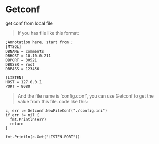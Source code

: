 # Getconf
get conf from local file

> If you has file like this format:
```
;Annotation here, start from ;
[MYSQL]
DBNAME = comments
DBHOST = 10.10.0.211
DBPORT = 30521
DBUSER = root
DBPASS = 123456

[LISTEN]
HOST = 127.0.0.1
PORT = 8080
```

> And the file name is 'config.conf', you can use Getconf to get the value from this file. code like this:
```
c, err := Getconf.NewFileConf("./config.ini")
if err != nil {
  fmt.Println(err)
  return
}

fmt.Println(c.Get("LISTEN.PORT"))
```

